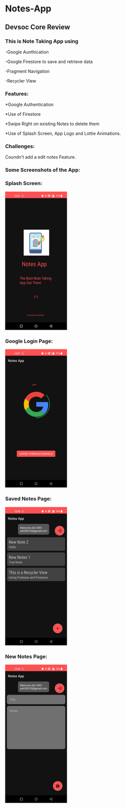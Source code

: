 # Notes-App
## Devsoc Core Review

### This is Note Taking App using

-Google Aunthication

-Google Firestore to save and retrieve data

-Fragment Navigation 

-Recycler View


### Features:
*Google Authentication

*Use of Firestore

*Swipe Right on existing Notes to delete them

*Use of Splash Screen, App Logo and Lottie Animations.



### Challenges:
Coundn't add a edit notes Feature.

### Some Screenshots of the App:


### Splash Screen:

<img src="app/src/main/res/App_Images/Splash_ScreenSS.jpg" width="200">

### Google Login Page:

<img src="app/src/main/res/App_Images/Google_Login_Page.jpg" width="200">

### Saved Notes Page:

<img src="app/src/main/res/App_Images/Home_Page.jpg" width="200">

### New Notes Page:

<img src="app/src/main/res/App_Images/New_Notes_Page.jpg" width="200">
